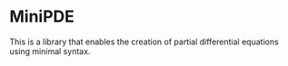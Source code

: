 # MiniPDE

This is a library that enables the creation of partial differential equations using minimal syntax.
